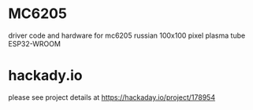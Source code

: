 # MC6205
driver code and hardware for mc6205 russian 100x100 pixel plasma tube
<br/>ESP32-WROOM

# hackady.io
please see project details at https://hackaday.io/project/178954
